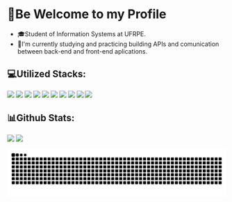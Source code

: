 # 👋Be Welcome to my Profile
- 🎓Student of Information Systems at UFRPE.
- 🚀I'm currently studying and practicing building APIs and comunication between back-end and front-end aplications.

## 💻Utilized Stacks:
<div> 
  <a> <img src = "https://img.shields.io/badge/JavaScript-F7DF1E?style=for-the-badge&logo=javascript&logoColor=black"></a>
  <a href="https://instagram.com/rafaballerini" target="_blank"><img src="https://img.shields.io/badge/Node.js-43853D?style=for-the-badge&logo=node.js&logoColor=white" target="_blank"></a>
 <a><img src="https://img.shields.io/badge/React-20232A?style=for-the-badge&logo=react&logoColor=61DAFB"></a> 
 <a><img src = "https://img.shields.io/badge/HTML5-E34F26?style=for-the-badge&logo=html5&logoColor=white"></a>
 <a><img src = "https://img.shields.io/badge/CSS3-1572B6?style=for-the-badge&logo=css3&logoColor=white"></a>
 <a><img src = "https://img.shields.io/badge/PostgreSQL-316192?style=for-the-badge&logo=postgresql&logoColor=white"></a>
 <a><img src = "https://img.shields.io/badge/MongoDB-4EA94B?style=for-the-badge&logo=mongodb&logoColor=white"></a>
 <a><img src = "https://img.shields.io/badge/C%23-239120?style=for-the-badge&logo=c-sharp&logoColor=white"></a>
 <a><img src="https://img.shields.io/badge/.NET-5C2D91?style=for-the-badge&logo=.net&logoColor=white"></a>
 <a><img src = "https://img.shields.io/badge/Python-3776AB?style=for-the-badge&logo=python&logoColor=white"></a>
</div>


## 📊Github Stats:
<div>
  <a href= "https://beacons.ai/LucaSs55"></a>
  <img height = 180em src ="https://github-readme-stats.vercel.app/api?username=LucaSs55&show_icons=true&cache_seconds=86400&theme=react"/>
  <img height = 180em src = "https://github-readme-stats.vercel.app/api/top-langs/?username=LucaSs55&layout=compact&theme=react"/>  
</div>

![Snake animation](https://github.com/LucaSs55/LucaSs55/blob/output/github-contribution-grid-snake.svg)
<!--
**LucaSs55/LucaSs55** is a ✨ _special_ ✨ repository because its `README.md` (this file) appears on your GitHub profile.

Here are some ideas to get you started:

- 🔭 I’m currently working on ...
- 🌱 I’m currently learning ...
- 👯 I’m looking to collaborate on ...
- 🤔 I’m looking for help with ...
- 💬 Ask me about ...
- 📫 How to reach me: ...
- 😄 Pronouns: ...
- ⚡ Fun fact: ...
-->
